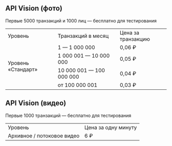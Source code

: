 ## API Vision (фото)

Первые 5000 транзакций и 1000 лиц — бесплатно для тестирования

<table><tbody><tr><td>Уровень</td><td>Транзакций в месяц</td><td>Цена за транзакцию</td></tr><tr><td rowspan="4">Уровень «Стандарт»</td><td>1 — 1 000 000</td><td>0,06 ₽</td></tr><tr><td>1 000 001 — 10 000 000</td><td>0,05 ₽</td></tr><tr><td>10 000 001 — 100 000 000</td><td>0,04 ₽</td></tr><tr><td>от 100 000 001</td><td>0,03 ₽</td></tr></tbody></table>

## API Vision (видео)

Первые 1000 транзакций — бесплатно для тестирования

<table><tbody><tr><td>Уровень</strong><br></td><td>Цена за одну минуту</strong></td></tr><tr><td>Архивное / потоковое видео</td><td>6 ₽</td></tr></tbody></table>
